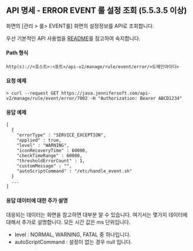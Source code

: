 ## API 명세 - ERROR EVENT 룰 설정 조회 (5.5.3.5 이상)

화면의 [관리 > 룰> EVENT룰] 화면의 설정정보를 API로 조회합니다.

우선 기본적인 API 사용법을 [README](/README.md)를 참고하여 숙지합니다.

#### Path 형식
`http(s)://<호스트>:<포트>/api-v2/manage/rule/event/error/<도메인아이디>`
#### 요청 예제
`> curl --request GET https://java.jennifersoft.com/api-v2/manage/rule/event/error/7002 -H "Authorization: Bearer ABCD1234"`

#### 응답 예제
```
[
  {
    "errorType" : "SERVICE_EXCEPTION",
    "applied" : true,
    "level" : "WARNING",
    "iconRecoveryTime" : 60000,
    "checkTimeRange" : 60000,
    "thresholdErrorCount" : 1,
    "customMessage" : "",
    "autoScriptCommand" : "/etc/handle_event.sh"
  }
  ...
]
````

#### 응답 데이터에 대한 추가 설명
대응되는 데이터는 화면을 참고하면 대부분 알 수 있습니다. 여기서는 몇가지 데이터에 대해서 추가로 설명합니다. 모든 시간 값은 ms 단위입니다.
- level : NORMAL, WARNING, FATAL 중 하나입니다.
- autoScriptCommand : 설정이 없는 경우 null 입니다.






